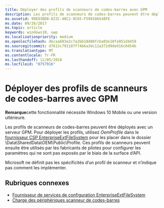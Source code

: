 ```yaml
---
title: Déployer des profils de scanneurs de codes-barres avec GPM
description: Les profils de scanneurs de codes-barres peuvent être déployés avec un serveur GPM.
ms.assetid: 99ED3BD8-022C-40C2-9C65-F599186548FE
ms.date: 09/26/2017
ms.topic: article
keywords: windows10, uwp
ms.localizationpriority: medium
ms.openlocfilehash: dbcaa683e2c7a2bb18d88fcba03e10fa951d4459
ms.sourcegitcommit: d7613c791107f74b6a3dc12a372d9de916c0454b
ms.translationtype: MT
ms.contentlocale: fr-FR
ms.lasthandoff: 12/05/2018
ms.locfileid: "8757916"
---
```

# <a name="deploy-barcode-scanner-profiles-with-mdm"></a>Déployer des profils de scanneurs de codes-barres avec GPM

**Remarque**cette fonctionnalité nécessite Windows 10 Mobile ou une version ultérieure.

Les profils de scanneurs de codes-barres peuvent être déployés avec un serveur GPM. Pour déployer les profils, utilisez *OemProfile* dans le [fournisseur CSP EnterpriseExtFileSystem](https://msdn.microsoft.com/library/windows/hardware/mt157025) pour les placer dans le dossier \\Data\\SharedData\\OEM\\Public\\Profile. Ces profils de scanneurs peuvent ensuite être utilisés par les fabricants de pilotes pour configurer les paramètres qui ne sont pas exposés par le biais de la surface d’API.

Microsoft ne définit pas les spécificités d’un profil de scanneur et n’indique pas comment les implémenter.

## <a name="related-topics"></a>Rubriques connexes
- [Fournisseur de services de configuration EnterpriseExtFileSystem](https://msdn.microsoft.com/library/windows/hardware/mt157025)
- [Charge des périphériques scanneur de codes-barres](https://docs.microsoft.com/en-us/windows/uwp/devices-sensors/pos-device-support#barcode-scanner)